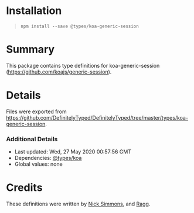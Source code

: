 # Installation
> `npm install --save @types/koa-generic-session`

# Summary
This package contains type definitions for koa-generic-session (https://github.com/koajs/generic-session).

# Details
Files were exported from https://github.com/DefinitelyTyped/DefinitelyTyped/tree/master/types/koa-generic-session.

### Additional Details
 * Last updated: Wed, 27 May 2020 00:57:56 GMT
 * Dependencies: [@types/koa](https://npmjs.com/package/@types/koa)
 * Global values: none

# Credits
These definitions were written by [Nick Simmons](https://github.com/nsimmons), and [Ragg](https://github.com/Ragg-).
